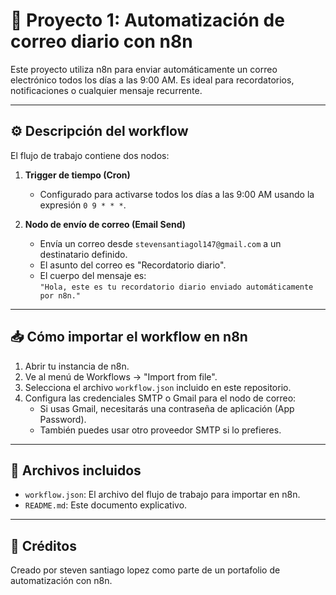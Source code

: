 # 📧 Proyecto 1: Automatización de correo diario con n8n

Este proyecto utiliza n8n para enviar automáticamente un correo electrónico todos los días a las 9:00 AM. Es ideal para recordatorios, notificaciones o cualquier mensaje recurrente.

---

## ⚙️ Descripción del workflow

El flujo de trabajo contiene dos nodos:

1. **Trigger de tiempo (Cron)**  
   - Configurado para activarse todos los días a las 9:00 AM usando la expresión `0 9 * * *`.

2. **Nodo de envío de correo (Email Send)**  
   - Envía un correo desde `stevensantiagol147@gmail.com` a un destinatario definido.
   - El asunto del correo es "Recordatorio diario".
   - El cuerpo del mensaje es:  
     `"Hola, este es tu recordatorio diario enviado automáticamente por n8n."`

---

## 📥 Cómo importar el workflow en n8n

1. Abrir tu instancia de n8n.
2. Ve al menú de Workflows → "Import from file".
3. Selecciona el archivo `workflow.json` incluido en este repositorio.
4. Configura las credenciales SMTP o Gmail para el nodo de correo:
   - Si usas Gmail, necesitarás una contraseña de aplicación (App Password).
   - También puedes usar otro proveedor SMTP si lo prefieres.

---


## 📁 Archivos incluidos

- `workflow.json`: El archivo del flujo de trabajo para importar en n8n.
- `README.md`: Este documento explicativo.

---

## 🧠 Créditos

Creado por steven santiago lopez como parte de un portafolio de automatización con n8n.
